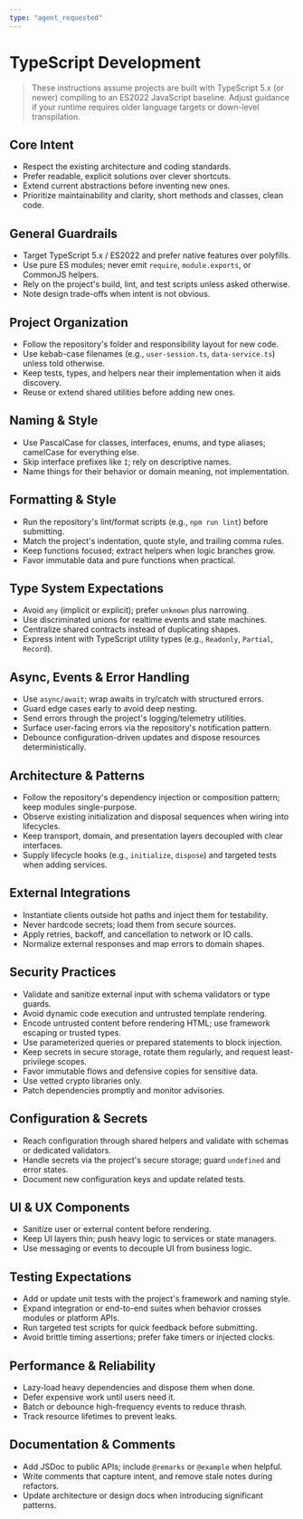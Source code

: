 ```yaml
---
type: "agent_requested"
---
```


# TypeScript Development

> These instructions assume projects are built with TypeScript 5.x (or newer) compiling to an ES2022 JavaScript baseline. Adjust guidance if your runtime requires older language targets or down-level transpilation.

## Core Intent

- Respect the existing architecture and coding standards.
- Prefer readable, explicit solutions over clever shortcuts.
- Extend current abstractions before inventing new ones.
- Prioritize maintainability and clarity, short methods and classes, clean code.

## General Guardrails

- Target TypeScript 5.x / ES2022 and prefer native features over polyfills.
- Use pure ES modules; never emit `require`, `module.exports`, or CommonJS helpers.
- Rely on the project's build, lint, and test scripts unless asked otherwise.
- Note design trade-offs when intent is not obvious.

## Project Organization

- Follow the repository's folder and responsibility layout for new code.
- Use kebab-case filenames (e.g., `user-session.ts`, `data-service.ts`) unless told otherwise.
- Keep tests, types, and helpers near their implementation when it aids discovery.
- Reuse or extend shared utilities before adding new ones.

## Naming & Style

- Use PascalCase for classes, interfaces, enums, and type aliases; camelCase for everything else.
- Skip interface prefixes like `I`; rely on descriptive names.
- Name things for their behavior or domain meaning, not implementation.

## Formatting & Style

- Run the repository's lint/format scripts (e.g., `npm run lint`) before submitting.
- Match the project's indentation, quote style, and trailing comma rules.
- Keep functions focused; extract helpers when logic branches grow.
- Favor immutable data and pure functions when practical.

## Type System Expectations

- Avoid `any` (implicit or explicit); prefer `unknown` plus narrowing.
- Use discriminated unions for realtime events and state machines.
- Centralize shared contracts instead of duplicating shapes.
- Express intent with TypeScript utility types (e.g., `Readonly`, `Partial`, `Record`).

## Async, Events & Error Handling

- Use `async/await`; wrap awaits in try/catch with structured errors.
- Guard edge cases early to avoid deep nesting.
- Send errors through the project's logging/telemetry utilities.
- Surface user-facing errors via the repository's notification pattern.
- Debounce configuration-driven updates and dispose resources deterministically.

## Architecture & Patterns

- Follow the repository's dependency injection or composition pattern; keep modules single-purpose.
- Observe existing initialization and disposal sequences when wiring into lifecycles.
- Keep transport, domain, and presentation layers decoupled with clear interfaces.
- Supply lifecycle hooks (e.g., `initialize`, `dispose`) and targeted tests when adding services.

## External Integrations

- Instantiate clients outside hot paths and inject them for testability.
- Never hardcode secrets; load them from secure sources.
- Apply retries, backoff, and cancellation to network or IO calls.
- Normalize external responses and map errors to domain shapes.

## Security Practices

- Validate and sanitize external input with schema validators or type guards.
- Avoid dynamic code execution and untrusted template rendering.
- Encode untrusted content before rendering HTML; use framework escaping or trusted types.
- Use parameterized queries or prepared statements to block injection.
- Keep secrets in secure storage, rotate them regularly, and request least-privilege scopes.
- Favor immutable flows and defensive copies for sensitive data.
- Use vetted crypto libraries only.
- Patch dependencies promptly and monitor advisories.

## Configuration & Secrets

- Reach configuration through shared helpers and validate with schemas or dedicated validators.
- Handle secrets via the project's secure storage; guard `undefined` and error states.
- Document new configuration keys and update related tests.

## UI & UX Components

- Sanitize user or external content before rendering.
- Keep UI layers thin; push heavy logic to services or state managers.
- Use messaging or events to decouple UI from business logic.

## Testing Expectations

- Add or update unit tests with the project's framework and naming style.
- Expand integration or end-to-end suites when behavior crosses modules or platform APIs.
- Run targeted test scripts for quick feedback before submitting.
- Avoid brittle timing assertions; prefer fake timers or injected clocks.

## Performance & Reliability

- Lazy-load heavy dependencies and dispose them when done.
- Defer expensive work until users need it.
- Batch or debounce high-frequency events to reduce thrash.
- Track resource lifetimes to prevent leaks.

## Documentation & Comments

- Add JSDoc to public APIs; include `@remarks` or `@example` when helpful.
- Write comments that capture intent, and remove stale notes during refactors.
- Update architecture or design docs when introducing significant patterns.
